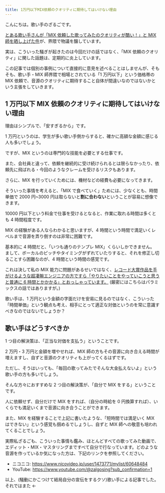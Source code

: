 ```yaml
---
title: 1万円以下MIX依頼のクオリティに期待してはいけない理由
---
```


こんにちは。歌い手のざるごです。

[とある歌い手さんが「MIX 依頼した歌ってみたのクオリティが酷い！」と MIX 師を晒し上げた件](https://twitter.com/Momosumomo_111/status/1695749851835949401)が、界隈で物議を醸しています。

実は、こういった騒ぎが起きたのは今回だけの話ではなく、「MIX 依頼のクオリティ」に関した話題は、定期的に炎上しています。

この記事では個別の事例について直接的に意見を述べることはしませんが、そもそも、歌い手・MIX 師界隈で相場とされている「1 万円以下」という価格帯の MIX 依頼で、音源のクオリティに期待すること自体が間違いなのではないかという主張をしていきます。

## 1 万円以下 MIX 依頼のクオリティに期待してはいけない理由

理由はシンプルで、「安すぎるから」です。

1 万円というのは、学生が多い歌い手側からすると、確かに高額な金額に感じる人も多いでしょう。

ですが、MIX というのは専門的な技能を必要とする仕事です。

また、会社員と違って、依頼を継続的に受け続けられるとは限らなかったり、依頼先に飛ばれる・今回のようなクレームを受けるリスクもあります。

さらに、MIX を行っていくためには、機材などの経費も必要になってきます。

そういった事情を考えると、「MIX で食べていく」ためには、少なくとも、時間単価で 2000 円~3000 円は取らないと**割に合わない**ということが容易に想像できます。

10000 円以下という料金で仕事を受けるとなると、作業に取れる時間は多くとも 4 時間程度です。

MIX の経験がある人ならわかると思いますが、4 時間という時間で満足いくレベルまで音源を弄り倒すのは非常に困難です。

基本的に 4 時間だと、「いつも通りのテンプレ MIX」くらいしかできません。
まして、ボーカルのピッチやタイミングがずれていたりすると、それを修正し切ることすら困難なのが、4 時間という時間の感覚です。

これは決して私の MIX 能力に問題があるせいではなく、[レコード大賞作品を手がけるような超凄腕エンジニアの方ですら「やりたいことをやっていこうと思うと普通に 6 時間とかかかる」とおっしゃっています。](https://www.youtube.com/watch?v=NW021NRojHw) (厳密にはこちらはパラミックスの話ではありますが。)

歌い手は、1 万円という金額の字面だけを安易に見るのではなく、こういった「時間単価」という観点も考え、相手にとって適正な対価というのを常に意識すべきなのではないでしょうか？

## 歌い手はどうすべきか

1 つ目の解決策は、「正当な対価を支払う」ということです。

2 万円・3 万円と金額を増やせれば、MIX 師の方もその音源に向き合える時間が増えますし、自ずと音源のクオリティも上がってくるはずです。

ただし、そうはいっても、「毎回の歌ってみたでそんな大金払えないよ」という歌い手の方も多いでしょう。

そんな方々におすすめな 2 つ目の解決策が、「自分で MIX をする」ということです。

人に依頼せず、自分だけで MIX をすれば、（自分の時給を 0 円換算すれば）、いくらでも満足いくまで音源に向き合うことができます。

また、MIX を経験することで上記に書いたような、「短時間では満足いく MIX はできない」という感覚も掴めるでしょうし、自ずと MIX 師への敬意も培われてくることでしょう。

実際私ざるごも、こういった事情も鑑み、ほとんどすべての歌ってみた動画で、エディット・MIX・マスタリングまですべて自分で行なっています。どのような音源を作っているか気になった方は、下記のリンクを参照してください。

-   ニコニコ: https://www.nicovideo.jp/user/1473771/mylist/60648484
-   YouTube: https://www.youtube.com/@zalgosing?sub_confirmation=1

以上、(騒動にかこつけて結局自分の宣伝をするクソ)歌い手による記事でした。それではまた ←
